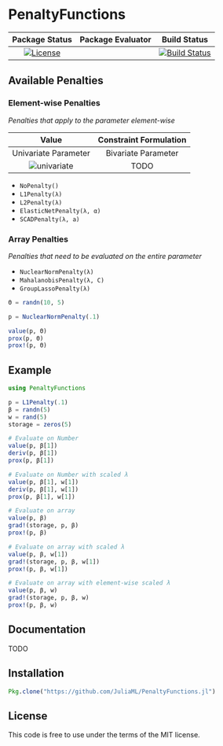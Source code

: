 # PenaltyFunctions




| **Package Status** | **Package Evaluator** | **Build Status** |
|:------------------:|:---------------------:|:----------------:|
| [![License](http://img.shields.io/badge/license-MIT-brightgreen.svg?style=flat)](LICENSE.md) | | [![Build Status](https://travis-ci.org/JuliaML/PenaltyFunctions.jl.svg?branch=master)](https://travis-ci.org/JuliaML/PenaltyFunctions.jl) |


## Available Penalties



### Element-wise Penalties
*Penalties that apply to the parameter element-wise*


| **Value** | **Constraint Formulation** |
|:---------:|:--------------------------:|
| Univariate Parameter | Bivariate Parameter |
|![univariate](https://cloud.githubusercontent.com/assets/8075494/20890409/c778e6f2-bad4-11e6-9485-6886b84b741e.png) | TODO



- `NoPenalty()`
- `L1Penalty(λ)`
- `L2Penalty(λ)`
- `ElasticNetPenalty(λ, α)`
- `SCADPenalty(λ, a)`


### Array Penalties
*Penalties that need to be evaluated on the entire parameter*

- `NuclearNormPenalty(λ)`
- `MahalanobisPenalty(λ, C)`
- `GroupLassoPenalty(λ)`

```julia
Θ = randn(10, 5)

p = NuclearNormPenalty(.1)

value(p, Θ)
prox(p, Θ)
prox!(p, Θ)
```


## Example
```julia
using PenaltyFunctions

p = L1Penalty(.1)
β = randn(5)
w = rand(5)
storage = zeros(5)

# Evaluate on Number
value(p, β[1])
deriv(p, β[1])
prox(p, β[1])

# Evaluate on Number with scaled λ
value(p, β[1], w[1])
deriv(p, β[1], w[1])
prox(p, β[1], w[1])

# Evaluate on array
value(p, β)
grad!(storage, p, β)
prox!(p, β)

# Evaluate on array with scaled λ
value(p, β, w[1])
grad!(storage, p, β, w[1])
prox!(p, β, w[1])

# Evaluate on array with element-wise scaled λ
value(p, β, w)
grad!(storage, p, β, w)
prox!(p, β, w)
```

## Documentation
TODO

## Installation
```julia
Pkg.clone("https://github.com/JuliaML/PenaltyFunctions.jl")
```

## License
This code is free to use under the terms of the MIT license.
